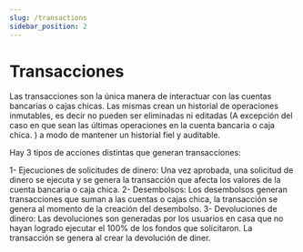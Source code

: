 ```yaml
---
slug: /transactions
sidebar_position: 2
---
```


# Transacciones

Las transacciones son la única manera de interactuar con las cuentas bancarias o cajas chicas. Las mismas crean un historial de operaciones inmutables, es decir no pueden ser eliminadas ni editadas (A excepción del caso en que sean las últimas operaciones en la cuenta bancaria o caja chica. ) a modo de mantener un historial fiel y auditable.

Hay 3 tipos de acciones distintas que generan transacciones:

1- Ejecuciones de solicitudes de dinero: Una vez aprobada, una solicitud de dinero se ejecuta y se genera la transacción que afecta los valores de la cuenta bancaria o caja chica.
2- Desembolsos: Los desembolsos generan transacciones que suman a las cuentas o cajas chica, la transacción se genera al momento de la creación del desembolso.
3- Devoluciones de dinero: Las devoluciones son generadas por los usuarios en casa que no hayan logrado ejecutar el 100% de los fondos que solicitaron. La transacción se genera al crear la devolución de diner.
